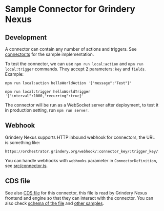 # Sample Connector for Grindery Nexus


## Development

A connector can contain any number of actions and triggers. See [connector.ts](src/connector.ts) for the sample implementation.

To test the connector, we can use `npm run local:action` and `npm run local:trigger` commands. They accept 2 parameters: `key` and `fields`. Example:

```
npm run local:action helloWorldAction '{"message":"Test"}'
```

```
npm run local:trigger helloWorldTrigger '{"interval":1000,"recurring":true}'
```

The connector will be run as a WebSocket server after deployment, to test it in production setting, run `npm run server`.


## Webhook

Grindery Nexus supports HTTP inbound webhook for connectors, the URL is something like:

```
https://orchestrator.grindery.org/webhook/:connector_key/:trigger_key/:path
```

You can handle webhooks with `webhooks` parameter in `ConnectorDefinition`, see [src/connector.ts](src/connector.ts).

## CDS file

See also [CDS file](cds/helloWorld.json) for this connector, this file is read by Grindery Nexus frontend and engine so that they can interact with the connector. You can also check [schema of the file](https://github.com/grindery-io/grindery-nexus-schema-v2/tree/master/connectors) and [other samples](https://github.com/grindery-io/grindery-nexus-schema-v2/tree/master/cds/web2).
